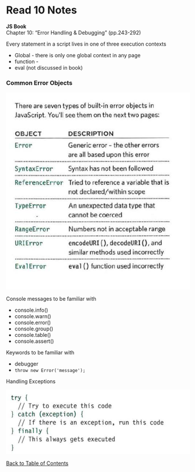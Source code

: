# Read 10 Notes

**JS Book**    
Chapter 10: “Error Handling & Debugging” (pp.243-292)

Every statement in a script lives in one of three execution contexts
- Global - there is only one global context in any page
- function - 
- eval (not discussed in book)

### Common Error Objects

<img src ="images/errorObjects.png" width ="600px">

Console messages to be familiar with  

- console.info()
- console.warn()
- console.error()
- console.group()
- console.table()
- console.assert()

Keywords to be familiar with
- debugger
- `throw new Error('message');`

Handling Exceptions

<img src="images/tryCatchFinally.png">



[Back to Table of Contents](https://davees987.github.io/reading-notes)